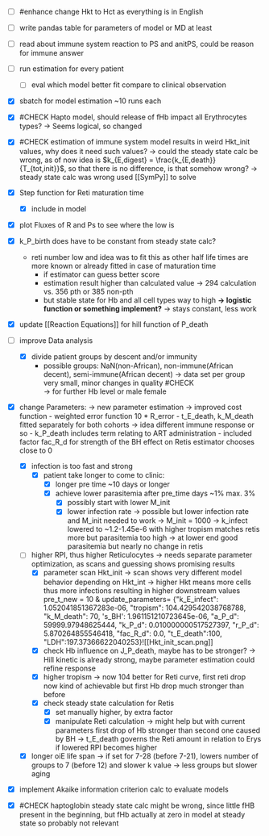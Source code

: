 - [ ] #enhance change Hkt to Hct as everything is in English
- [ ] write pandas table for parameters of model or MD at least
- [ ] read about immune system reaction to PS and anitPS, could be reason for immune answer 
- [ ] run estimation for every patient
	- [ ] eval which model better fit compare to clinical observation

- [x] sbatch for model estimation ~10 runs each
- [x] #CHECK Hapto model, should release of fHb impact all Erythrocytes types? 
	-> Seems logical, so changed 
- [x] #CHECK estimation of immune system model results in weird Hkt_init values, why does it need such values?
	-> could the steady state calc be wrong, as of now idea is $k_{E,digest} = \frac{k_{E,death}}{T_{tot,init}}$, so that there is no difference, is that somehow wrong?
	-> steady state calc was wrong used [[SymPy]] to solve 
- [x] Step function for Reti maturation time
	- [x] include in model
- [x] plot Fluxes of R and Ps to see where the low is 
- [x] k_P_birth does have to be constant from steady state calc?
	- reti number low and idea was to fit this as other half life times are more known or already fitted in case of maturation time 
		- if estimator can guess better score
		- estimation result higher than calculated value
			-> 294 calculation vs. 356 pth or 385 non-pth
		- but stable state for Hb and all cell types way to high
	**-> logistic function or something implement?**
	-> stays constant, less work
- [x] update [[Reaction Equations]] for hill function of P_death

- [ ] improve Data analysis
	- [x] divide patient groups by descent and/or immunity 
		- possible groups: NaN(non-African), non-immune(African decent), semi-immune(African decent)
		-> data set per group very small, minor changes in quality #CHECK  
		-> for further Hb level or male female
- [x] change Parameters:
	-> new parameter estimation -> improved cost function
		- weighted error function 10 * R_error
		- t_E_death, k_M_death fitted separately for both cohorts
			-> idea different immune response or so
		- k_P_death includes term relating to ART administration
		-  included factor fac_R_d for strength of the BH effect on Retis estimator chooses close to 0
	- [x] infection is too fast and strong
		- [x] patient take longer to come to clinic:
			- [x] longer pre time ~10 days or longer
			- [x] achieve lower parasitemia after pre_time days ~1% max. 3%
				- [x] possibly start with lower M_init 
				- [x] lower infection rate
	-> possible but lower infection rate and M_init needed to work
	-> M_init = 1000
	-> k_infect lowered to ~1.2-1.45e-6 with higher tropism matches retis more but parasitemia too high
		-> at lower end good parasitemia but nearly no change in retis
	- [ ] higher RPI, thus higher Reticulocytes -> needs separate parameter optimization, as scans and guessing shows promising results
		- [x] parameter scan Hkt_init
		-> scan shows very different model behavior depending on Hkt_int
		-> higher Hkt means more cells thus more infections resulting in higher downstream values 
			pre_t_new = 10 & update_parameters= {"k_E_infect": 1.052041851367283e-06, "tropism": 104.429542038768788, "k_M_death": 70, 's_BH': 1.961151210723645e-06, "a_P_d": 59999.97948625444, "k_P_d": 0.010000000517527397, "r_P_d": 5.870264855546418, "fac_R_d": 0.0, "t_E_death":100, "LDH":197.37366622040253}![[Hkt_init_scan.png]]
		- [x] check Hb influence on J_P_death, maybe has to be stronger?
		-> Hill kinetic is already strong, maybe parameter estimation could refine response  
		- [x] higher tropism
		-> now 104 better for Reti curve, first reti drop now kind of achievable but first Hb drop much stronger than before 
		- [x] check steady state calculation for Retis
			- [x] set manually higher, by extra factor 
			- [x] manipulate Reti calculation
		->  might help but with current parameters first drop of Hb stronger than second one caused by BH
		-> t_E_death governs the Reti amount in relation to Erys if lowered RPI becomes higher 
	- [x] longer oiE life span
		-> if set for 7-28 (before 7-21), lowers number of groups to 7 (before 12) and slower k value
		-> less groups but slower aging
- [x] implement Akaike information criterion calc to evaluate models
- [x] #CHECK haptoglobin steady state calc might be wrong, since little fHB present in the beginning, but fHb actually at zero in model at steady state so probably not relevant 